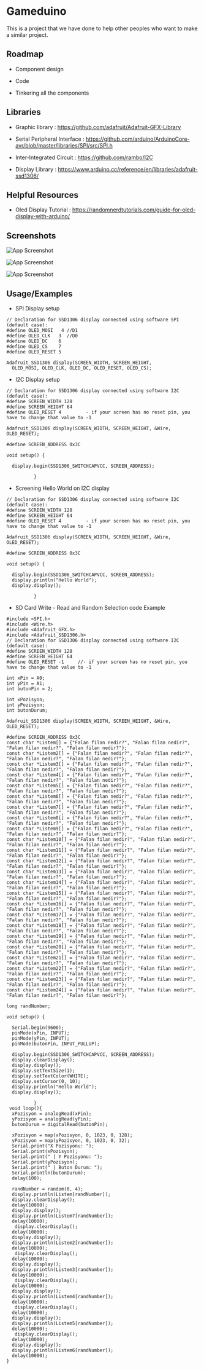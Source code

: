 
# Gameduino

This is a project that we have done to help other peoples who want to make a similar project.


## Roadmap

- Component design

- Code

- Tinkering all the components

## Libraries

- Graphic library : https://github.com/adafruit/Adafruit-GFX-Library

- Serial Peripheral Interface : https://github.com/arduino/ArduinoCore-avr/blob/master/libraries/SPI/src/SPI.h

- Inter-Integrated Circuit : https://github.com/rambo/I2C

- Display Library : https://www.arduino.cc/reference/en/libraries/adafruit-ssd1306/

## Helpful Resources

- Oled Display Tutorial : https://randomnerdtutorials.com/guide-for-oled-display-with-arduino/


## Screenshots

![App Screenshot](https://via.placeholder.com/468x300?text=App+Screenshot+Here)

![App Screenshot](https://via.placeholder.com/468x300?text=App+Screenshot+Here)

![App Screenshot](https://via.placeholder.com/468x300?text=App+Screenshot+Here)


## Usage/Examples

- SPI Display setup

``` wiring
// Declaration for SSD1306 display connected using software SPI (default case):
#define OLED_MOSI   4 //D1
#define OLED_CLK   3  //D0
#define OLED_DC    6  
#define OLED_CS    7
#define OLED_RESET 5

Adafruit_SSD1306 display(SCREEN_WIDTH, SCREEN_HEIGHT,
  OLED_MOSI, OLED_CLK, OLED_DC, OLED_RESET, OLED_CS);
```

- I2C Display setup
``` wiring
// Declaration for SSD1306 display connected using software I2C (default case):
#define SCREEN_WIDTH 128	
#define SCREEN_HEIGHT 64	
#define OLED_RESET 4		 - if your screen has no reset pin, you have to change that value to -1

Adafruit_SSD1306 display(SCREEN_WIDTH, SCREEN_HEIGHT, &Wire, OLED_RESET);

#define SCREEN_ADDRESS 0x3C

void setup() {

  display.begin(SSD1306_SWITCHCAPVCC, SCREEN_ADDRESS);
  
          }
```

- Screening Hello World on I2C display
``` wiring
// Declaration for SSD1306 display connected using software I2C (default case):
#define SCREEN_WIDTH 128	
#define SCREEN_HEIGHT 64	
#define OLED_RESET 4		 - if your screen has no reset pin, you have to change that value to -1

Adafruit_SSD1306 display(SCREEN_WIDTH, SCREEN_HEIGHT, &Wire, OLED_RESET);

#define SCREEN_ADDRESS 0x3C

void setup() {

  display.begin(SSD1306_SWITCHCAPVCC, SCREEN_ADDRESS);
  display.println("Hello World");
  display.display();
 
          }
```

- SD Card Write - Read and Random Selection code Example
``` wiring
#include <SPI.h>
#include <Wire.h>
#include <Adafruit_GFX.h>
#include <Adafruit_SSD1306.h>
// Declaration for SSD1306 display connected using software I2C (default case):
#define SCREEN_WIDTH 128  
#define SCREEN_HEIGHT 64  
#define OLED_RESET -1     //- if your screen has no reset pin, you have to change that value to -1

int xPin = A0; 
int yPin = A1; 
int butonPin = 2; 

int xPozisyon;
int yPozisyon;
int butonDurum;

Adafruit_SSD1306 display(SCREEN_WIDTH, SCREEN_HEIGHT, &Wire, OLED_RESET);

#define SCREEN_ADDRESS 0x3C
const char *Listem[] = {"Falan filan nedir?", "Falan filan nedir?", "Falan filan nedir?", "Falan filan nedir?"};
const char *Listem2[] = {"Falan filan nedir?", "Falan filan nedir?", "Falan filan nedir?", "Falan filan nedir?"};
const char *Listem3[] = {"Falan filan nedir?", "Falan filan nedir?", "Falan filan nedir?", "Falan filan nedir?"};
const char *Listem4[] = {"Falan filan nedir?", "Falan filan nedir?", "Falan filan nedir?", "Falan filan nedir?"};
const char *Listem5[] = {"Falan filan nedir?", "Falan filan nedir?", "Falan filan nedir?", "Falan filan nedir?"};
const char *Listem6[] = {"Falan filan nedir?", "Falan filan nedir?", "Falan filan nedir?", "Falan filan nedir?"};
const char *Listem7[] = {"Falan filan nedir?", "Falan filan nedir?", "Falan filan nedir?", "Falan filan nedir?"};
const char *Listem8[] = {"Falan filan nedir?", "Falan filan nedir?", "Falan filan nedir?", "Falan filan nedir?"};
const char *Listem9[] = {"Falan filan nedir?", "Falan filan nedir?", "Falan filan nedir?", "Falan filan nedir?"};
const char *Listem10[] = {"Falan filan nedir?", "Falan filan nedir?", "Falan filan nedir?", "Falan filan nedir?"};
const char *Listem11[] = {"Falan filan nedir?", "Falan filan nedir?", "Falan filan nedir?", "Falan filan nedir?"};
const char *Listem12[] = {"Falan filan nedir?", "Falan filan nedir?", "Falan filan nedir?", "Falan filan nedir?"};
const char *Listem13[] = {"Falan filan nedir?", "Falan filan nedir?", "Falan filan nedir?", "Falan filan nedir?"};
const char *Listem14[] = {"Falan filan nedir?", "Falan filan nedir?", "Falan filan nedir?", "Falan filan nedir?"};
const char *Listem15[] = {"Falan filan nedir?", "Falan filan nedir?", "Falan filan nedir?", "Falan filan nedir?"};
const char *Listem16[] = {"Falan filan nedir?", "Falan filan nedir?", "Falan filan nedir?", "Falan filan nedir?"};
const char *Listem17[] = {"Falan filan nedir?", "Falan filan nedir?", "Falan filan nedir?", "Falan filan nedir?"};
const char *Listem18[] = {"Falan filan nedir?", "Falan filan nedir?", "Falan filan nedir?", "Falan filan nedir?"};
const char *Listem19[] = {"Falan filan nedir?", "Falan filan nedir?", "Falan filan nedir?", "Falan filan nedir?"};
const char *Listem20[] = {"Falan filan nedir?", "Falan filan nedir?", "Falan filan nedir?", "Falan filan nedir?"};
const char *Listem21[] = {"Falan filan nedir?", "Falan filan nedir?", "Falan filan nedir?", "Falan filan nedir?"};
const char *Listem22[] = {"Falan filan nedir?", "Falan filan nedir?", "Falan filan nedir?", "Falan filan nedir?"};
const char *Listem23[] = {"Falan filan nedir?", "Falan filan nedir?", "Falan filan nedir?", "Falan filan nedir?"};
const char *Listem24[] = {"Falan filan nedir?", "Falan filan nedir?", "Falan filan nedir?", "Falan filan nedir?"};

long randNumber;

void setup() {
  
  Serial.begin(9600);
  pinMode(xPin, INPUT);
  pinMode(yPin, INPUT);
  pinMode(butonPin, INPUT_PULLUP);

  display.begin(SSD1306_SWITCHCAPVCC, SCREEN_ADDRESS);
  display.clearDisplay();
  display.display();
  display.setTextSize(1);
  display.setTextColor(WHITE);
  display.setCursor(0, 10);
  display.println("Hello World");
  display.display();
 
          }
 void loop(){
  xPozisyon = analogRead(xPin);
  yPozisyon = analogRead(yPin);
  butonDurum = digitalRead(butonPin);
  
  xPozisyon = map(xPozisyon, 0, 1023, 0, 128);
  yPozisyon = map(yPozisyon, 0, 1023, 0, 32);
  Serial.print("X Pozisyonu: ");
  Serial.print(xPozisyon);
  Serial.print(" | Y Pozisyonu: ");
  Serial.print(yPozisyon);
  Serial.print(" | Buton Durum: ");
  Serial.println(butonDurum);
  delay(100);

  randNumber = random(0, 4);
  display.println(Listem[randNumber]);
  display.clearDisplay();
  delay(10000);
  display.display();
  display.println(Listem7[randNumber]);
  delay(10000);
   display.clearDisplay();
  delay(10000);
  display.display();
  display.println(Listem2[randNumber]);
  delay(10000);
   display.clearDisplay();
  delay(10000);
  display.display();
  display.println(Listem3[randNumber]);
  delay(10000);
   display.clearDisplay();
  delay(10000);
  display.display();
  display.println(Listem4[randNumber]);
  delay(10000);
   display.clearDisplay();
  delay(10000);
  display.display();
  display.println(Listem5[randNumber]);
  delay(10000);
   display.clearDisplay();
  delay(10000);
  display.display();
  display.println(Listem6[randNumber]);
  delay(10000);
}
```



 
